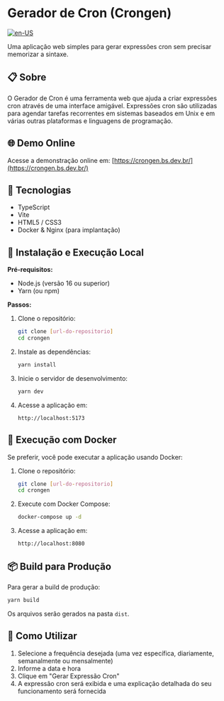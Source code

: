 # Gerador de Cron (Crongen)

[![en-US](https://img.shields.io/badge/Language-English-red.svg)](README.en.md)

Uma aplicação web simples para gerar expressões cron sem precisar memorizar a sintaxe.

## 📋 Sobre

O Gerador de Cron é uma ferramenta web que ajuda a criar expressões cron através de uma interface amigável. Expressões cron são utilizadas para agendar tarefas recorrentes em sistemas baseados em Unix e em várias outras plataformas e linguagens de programação.

## 🌐 Demo Online

Acesse a demonstração online em: [https://crongen.bs.dev.br/](https://crongen.bs.dev.br/)

## 🚀 Tecnologias

- TypeScript
- Vite
- HTML5 / CSS3
- Docker & Nginx (para implantação)

## 🔧 Instalação e Execução Local

**Pré-requisitos:**
- Node.js (versão 16 ou superior)
- Yarn (ou npm)

**Passos:**

1. Clone o repositório:
   ```bash
   git clone [url-do-repositorio]
   cd crongen
   ```

2. Instale as dependências:
   ```bash
   yarn install
   ```

3. Inicie o servidor de desenvolvimento:
   ```bash
   yarn dev
   ```

4. Acesse a aplicação em:
   ```
   http://localhost:5173
   ```

## 🐳 Execução com Docker

Se preferir, você pode executar a aplicação usando Docker:

1. Clone o repositório:
   ```bash
   git clone [url-do-repositorio]
   cd crongen
   ```

2. Execute com Docker Compose:
   ```bash
   docker-compose up -d
   ```

3. Acesse a aplicação em:
   ```
   http://localhost:8080
   ```

## 📦 Build para Produção

Para gerar a build de produção:

```bash
yarn build
```

Os arquivos serão gerados na pasta `dist`.

## 📝 Como Utilizar

1. Selecione a frequência desejada (uma vez específica, diariamente, semanalmente ou mensalmente)
2. Informe a data e hora
3. Clique em "Gerar Expressão Cron"
4. A expressão cron será exibida e uma explicação detalhada do seu funcionamento será fornecida
